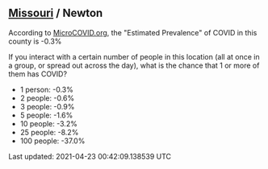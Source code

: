 
## [Missouri](/united-states/missouri) / Newton

According to [MicroCOVID.org](http://microcovid.org),
the "Estimated Prevalence" of COVID in this county is -0.3%

If you interact with a certain number of people in this location
(all at once in a group, or spread out across the day), what is the chance that
1 or more of them has COVID?

- 1 person: -0.3%
- 2 people: -0.6%
- 3 people: -0.9%
- 5 people: -1.6%
- 10 people: -3.2%
- 25 people: -8.2%
- 100 people: -37.0%

Last updated: 2021-04-23 00:42:09.138539 UTC
